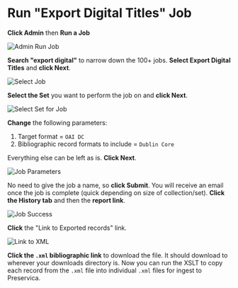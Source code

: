 # Run "Export Digital Titles" Job

**Click Admin** then **Run a Job**

![Admin Run Job](../help\_files/Job\_Run.png)

**Search "export digital"** to narrow down the 100+ jobs. **Select Export Digital Titles** and **click Next**.

![Select Job](../help\_files/Job\_Select.png)

**Select the Set** you want to perform the job on and **click Next**.

![Select Set for Job](../help\_files/Job\_Select\_Set.png)

**Change** the following parameters:

1. Target format = `OAI DC`
2. Bibliographic record formats to include = `Dublin Core`

Everything else can be left as is. **Click Next**.

![Job Parameters](../help\_files/Job\_Parameters.png)

No need to give the job a name, so **click Submit**. You will receive an email once the job is complete (quick depending on size of collection/set). **Click the History tab** and then the **report link**.

![Job Success](../help\_files/Job\_Success.png)

**Click** the "Link to Exported records" link.

![Link to XML](../help\_files/Job\_Bibs.png)

**Click the `.xml` bibliographic link** to download the file. It should download to wherever your downloads directory is. Now you can run the XSLT to copy each record from the `.xml` file into individual `.xml` files for ingest to Preservica.

